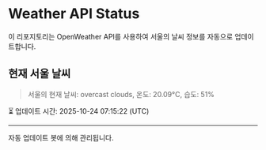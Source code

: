 
# Weather API Status

이 리포지토리는 OpenWeather API를 사용하여 서울의 날씨 정보를 자동으로 업데이트합니다.

## 현재 서울 날씨
> 서울의 현재 날씨: overcast clouds, 온도: 20.09°C, 습도: 51%

⏳ 업데이트 시간: 2025-10-24 07:15:22 (UTC)

---
자동 업데이트 봇에 의해 관리됩니다.
